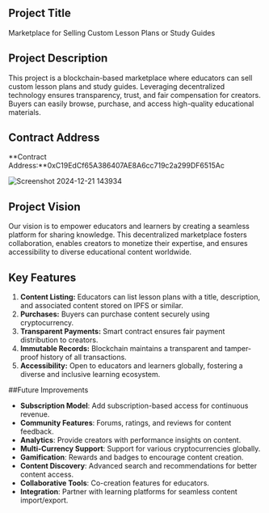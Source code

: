 ## Project Title
Marketplace for Selling Custom Lesson Plans or Study Guides

## Project Description
This project is a blockchain-based marketplace where educators can sell custom lesson plans and study guides. Leveraging decentralized technology ensures transparency, trust, and fair compensation for creators. Buyers can easily browse, purchase, and access high-quality educational materials.

## Contract Address
**Contract Address:**0xC19EdCf65A386407AE8A6cc719c2a299DF6515Ac

![Screenshot 2024-12-21 143934](https://github.com/user-attachments/assets/31334743-5490-48a6-8d2a-8acf4c36944c)



## Project Vision
Our vision is to empower educators and learners by creating a seamless platform for sharing knowledge. This decentralized marketplace fosters collaboration, enables creators to monetize their expertise, and ensures accessibility to diverse educational content worldwide.

## Key Features
1. **Content Listing:** Educators can list lesson plans with a title, description, and associated content stored on IPFS or similar.
2. **Purchases:** Buyers can purchase content securely using cryptocurrency.
3. **Transparent Payments:** Smart contract ensures fair payment distribution to creators.
4. **Immutable Records:** Blockchain maintains a transparent and tamper-proof history of all transactions.
5. **Accessibility:** Open to educators and learners globally, fostering a diverse and inclusive learning ecosystem.

##Future Improvements
- **Subscription Model**: Add subscription-based access for continuous revenue.
- **Community Features**: Forums, ratings, and reviews for content feedback.
- **Analytics**: Provide creators with performance insights on content.
- **Multi-Currency Support**: Support for various cryptocurrencies globally.
- **Gamification**: Rewards and badges to encourage content creation.
- **Content Discovery**: Advanced search and recommendations for better content access.
- **Collaborative Tools**: Co-creation features for educators.
- **Integration**: Partner with learning platforms for seamless content import/export.
